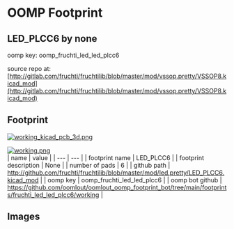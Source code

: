 # OOMP Footprint  
## LED_PLCC6  by none  
  
oomp key: oomp_fruchti_led_led_plcc6  
  
source repo at: [http://gitlab.com/fruchti/fruchtilib/blob/master/mod/vssop.pretty/VSSOP8.kicad_mod](http://gitlab.com/fruchti/fruchtilib/blob/master/mod/vssop.pretty/VSSOP8.kicad_mod)  
## Footprint  
  
[![working_kicad_pcb_3d.png](working_kicad_pcb_3d_600.png)](working_kicad_pcb_3d.png)  
  
[![working.png](working_600.png)](working.png)  
| name | value | 
| --- | --- | 
| footprint name | LED_PLCC6 | 
| footprint description | None | 
| number of pads | 6 | 
| github path | http://github.com/fruchti/fruchtilib/blob/master/mod/led.pretty/LED_PLCC6.kicad_mod | 
| oomp key | oomp_fruchti_led_led_plcc6 | 
| oomp bot github | https://github.com/oomlout/oomlout_oomp_footprint_bot/tree/main/footprints/fruchti_led_led_plcc6/working | 
## Images  
